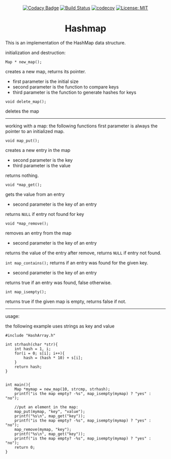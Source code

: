 <div align="center">

[![Codacy Badge](https://api.codacy.com/project/badge/Grade/29bc4234414247f2beb293be419f87ba)](https://www.codacy.com/manual/VGeorgee/Hashmap-implementation-in-C?utm_source=github.com&amp;utm_medium=referral&amp;utm_content=VGeorgee/Hashmap-implementation-in-C&amp;utm_campaign=Badge_Grade)
[![Build Status](https://travis-ci.org/VGeorgee/Hashmap-implementation-in-C.svg?branch=master)](https://travis-ci.org/VGeorgee/Hashmap-implementation-in-C)
[![codecov](https://codecov.io/gh/VGeorgee/Hashmap-implementation-in-C/branch/master/graph/badge.svg)](https://codecov.io/gh/VGeorgee/Hashmap-implementation-in-C)
[![License: MIT](https://img.shields.io/badge/License-MIT-yellow.svg)](https://opensource.org/licenses/MIT)

# Hashmap

</div>

This is an implementation of the HashMap data structure.

initialization and destruction:

`Map * new_map();`

creates a new map, returns its pointer.
   - first parameter is the initial size
   - second parameter is the function to compare keys
   - third parameter is the function to generate hashes for keys


`void delete_map();`

deletes the map

---

working with a map:
the following functions first parameter is always the pointer to an initialized
map.

`void map_put();`

creates a new entry in the map
  - second parameter is the key
  - third parameter is the value

returns nothing.


`void *map_get();`

gets the value from an entry
   - second parameter is the key of an entry
   
returns `NULL` if entry not found for key


`void *map_remove();`

removes an entry from the map
   - second parameter is the key of an entry
   
returns the value of the entry after remove,
returns `NULL` if entry not found.

`int map_contains();`
returns if an entry was found for the given key.
   - second parameter is the key of an entry
   
returns true if an entry was found, false otherwise.


`int map_isempty();`

returns true if the given map is empty, returns false if not.

---

usage:

the following example uses strings as key and value
```
#include "HashArray.h"

int strhash(char *str){
    int hash = 1, i;
    for(i = 0; s[i]; i++){
        hash = (hash * 10) + s[i];
    }
    return hash;
}


int main(){
    Map *mymap = new_map(10, strcmp, strhash);
    printf("is the map empty? -%s", map_isempty(mymap) ? "yes" : "no");
   
    //put an element in the map:
    map_put(mymap, "key", "value");
    printf("%s\n", map_get("key"));    
    printf("is the map empty? -%s", map_isempty(mymap) ? "yes" : "no");        
    map_remove(mymap, "key");
    printf("%s\n", map_get("key"));
    printf("is the map empty? -%s", map_isempty(mymap) ? "yes" : "no");
    return 0;
}
```
